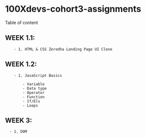 # 100Xdevs-cohort3-assignments

Table of content

   ## WEEK 1.1:
        - 1. HTML & CSS Zerodha Landing Page UI Clone
    
  ##  WEEK 1.2:
        - 1. JavaScript Basics
            
            - Variable
            - Data type
            - Operator
            - Function
            - If/Els
            - Loops


## WEEK 3:
      - 1. DOM
